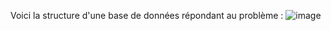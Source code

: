 Voici la structure d'une base de données répondant au problème : 
![image](https://github.com/user-attachments/assets/85579543-6507-4ec5-a589-e599a5816357)
